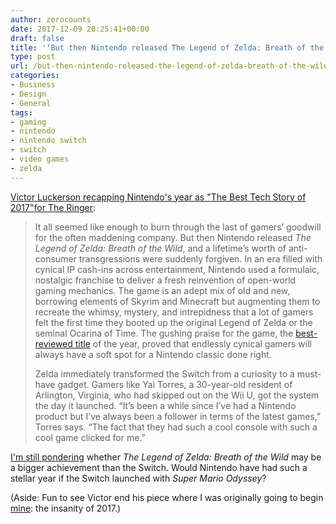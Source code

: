 ```yaml
---
author: zerocounts
date: 2017-12-09 20:25:41+00:00
draft: false
title: '‘But then Nintendo released The Legend of Zelda: Breath of the Wild’'
type: post
url: /but-then-nintendo-released-the-legend-of-zelda-breath-of-the-wild/
categories:
- Business
- Design
- General
tags:
- gaming
- nintendo
- nintendo switch
- switch
- video games
- zelda
---
```


[Victor Luckerson recapping Nintendo's year as "The Best Tech Story of 2017"for The Ringer](https://www.theringer.com/2017/12/7/16746390/nintendo-2017-switch-snes-classic-wii-u):

> It all seemed like enough to burn through the last of gamers’ goodwill for the often maddening company. But then Nintendo released _The Legend of Zelda: Breath of the Wild_, and a lifetime’s worth of anti-consumer transgressions were suddenly forgiven. In an era filled with cynical IP cash-ins across entertainment, Nintendo used a formulaic, nostalgic franchise to deliver a fresh reinvention of open-world gaming mechanics. The game is an adept mix of old and new, borrowing elements of Skyrim and Minecraft but augmenting them to recreate the whimsy, mystery, and intrepidness that a lot of gamers felt the first time they booted up the original Legend of Zelda or the seminal Ocarina of Time. The gushing praise for the game, the [best-reviewed title](http://www.metacritic.com/browse/games/score/metascore/year/all/filtered) of the year, proved that endlessly cynical gamers will always have a soft spot for a Nintendo classic done right.
>
> Zelda immediately transformed the Switch from a curiosity to a must-have gadget. Gamers like Yai Torres, a 30-year-old resident of Arlington, Virginia, who had skipped out on the Wii U, got the system the day it launched. “It’s been a while since I’ve had a Nintendo product but I’ve always been a follower in terms of the latest games,” Torres says. “The fact that they had such a cool console with such a cool game clicked for me.”

[I'm still pondering](https://twitter.com/_kylestarr/status/934552803938205696) whether _The Legend of Zelda: Breath of the Wild_ may be a bigger achievement than the Switch. Would Nintendo have had such a stellar year if the Switch launched with _Super Mario Odyssey_?

(Aside: Fun to see Victor end his piece where I was originally going to begin [mine](https://www.zerocounts.net/2017/11/28/big-ns-big-year/): the insanity of 2017.)
